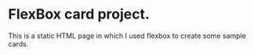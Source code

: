 # FlexBox card project.

This is a static HTML page in which I used flexbox to create some sample cards. 